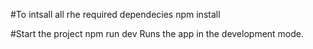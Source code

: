 #To intsall all rhe required dependecies
npm install

#Start the project
npm run dev
Runs the app in the development mode.
